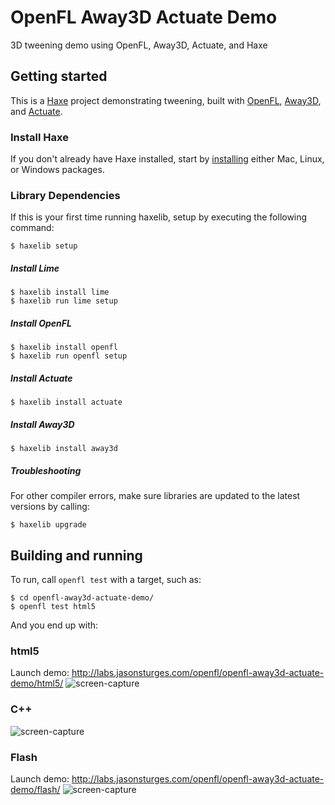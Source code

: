 # OpenFL Away3D Actuate Demo
3D tweening demo using OpenFL, Away3D, Actuate, and Haxe


## Getting started

This is a [Haxe](http://haxe.org/) project demonstrating tweening, built with [OpenFL](http://www.openfl.org/), [Away3D](http://away3d.com/), and [Actuate](https://github.com/openfl/actuate).

### Install Haxe

If you don't already have Haxe installed, start by [installing](http://haxe.org/download/) either Mac, Linux, or Windows packages.

### Library Dependencies

If this is your first time running haxelib, setup by executing the following command:

    $ haxelib setup

##### Install Lime

    $ haxelib install lime
    $ haxelib run lime setup
    
##### Install OpenFL

    $ haxelib install openfl
    $ haxelib run openfl setup
    
##### Install Actuate

    $ haxelib install actuate
    
##### Install Away3D

    $ haxelib install away3d

##### Troubleshooting

For other compiler errors, make sure libraries are updated to the latest versions by calling:

    $ haxelib upgrade


## Building and running

To run, call `openfl test` with a target, such as:

    $ cd openfl-away3d-actuate-demo/
    $ openfl test html5

And you end up with:

### html5
Launch demo: http://labs.jasonsturges.com/openfl/openfl-away3d-actuate-demo/html5/
![screen-capture](http://labs.jasonsturges.com/openfl/openfl-away3d-actuate-demo/openfl-away3d-actuate-demo-html5.png)

### C++
![screen-capture](http://labs.jasonsturges.com/openfl/openfl-away3d-actuate-demo/openfl-away3d-actuate-demo-cpp.png)

### Flash
Launch demo: http://labs.jasonsturges.com/openfl/openfl-away3d-actuate-demo/flash/
![screen-capture](http://labs.jasonsturges.com/openfl/openfl-away3d-actuate-demo/openfl-away3d-actuate-demo-flash.png)
